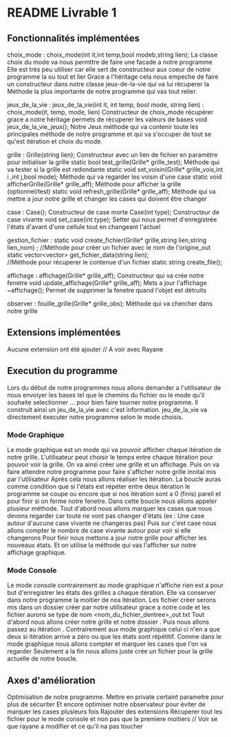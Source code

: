 # README Livrable 1
## Fonctionnalités implémentées

choix_mode :
choix_mode(int it,int temp,bool modeb,string lien);
La classe choix du mode va nous permttre de faire une facade a notre programme 
Elle est très peu utiliser car elle sert de constructeur aux coeur de notre programme la ou tout et lier 
Grace a l'héritage cela nous empeche de faire un constructeur dans notre classe jeux-de-la-vie qui va lui récuperer 
la Méthode la plus importante de notre programme qui vas tout relier.

jeux_de_la_vie : 
jeux_de_la_vie(int it, int temp, bool mode, string lien) : choix_mode(it, temp, mode, lien)
Constructeur de choix_mode récupérer grace a notre héritage permets de récuperer les valeurs de bases 
void jeux_de_la_vie_jeux();
Notre Jeux méthode qui va contenir toute les principales méthode de notre programme et qui va s'occuper de tout se qu'est itération et choix du mode. 


grille : 
Grille(string lien);
Constructeur avec un lien de fichier en paramètre pour initialiser la grille
static bool test_grille(Grille* grille_test);
Méthode qui va tester si la grille est redondante
static void set_voisin(Grille* grille_vois,int i ,int j,bool mode);
Méthode qui va regarder les voisin d'une case
static void afficherGrille(Grille* grille_aff);
Méthode pour afficher la grille (optionnel/test)
static void refresh_grille(Grille* grille_aff);
Méthode qui va mettre a jour notre grille et changer les cases qui doivent être changer

case : 
Case();
Constructeur de case morte
Case(int type);
Constructeur de case vivante
void set_case(int type);
Setter qui nous permet d'enregistrée l'états d'avant d'une cellule tout en changeant l'actuel

gestion_fichier : 
static void create_fichier(Grille* grille,string lien,string lien_nom) ;
//Méthode pour créer un fichier avec le nom de l'origine_out
static vector<vector<int>> get_fichier_data(string lien);  
//Méthode pour récuperer le contenue d'un fichier
static string create_file();

affichage : 
affichage(Grille* grille_aff);
Constructeur qui va crée notre fenetre
void update_affichage(Grille* grille_aff);
Mets a jour l'affichage
~affichage();
Permet de supprimer la fenetre quand l'objet est détruits
    
observer : 
fouille_grille(Grille* grille_obs);
Méthode qui va chercher dans notre grille  



## Extensions implémentées
Aucune extension ont été ajouter // A voir avec Rayane



## Execution du programme

Lors du début de notre programmes nous allons demander a l'utilisateur de nous envoiyer les bases tel que le chemins du fichier ou le mode qu'il souhaite selectionner ... pour bien faire tourner notre programme.
Il construit ainsi un jeu_de_la_vie avec c'est information. jeu_de_la_vie va directement éxecuter notre programme selon le mode choisis. 
### Mode Graphique
Le mode graphique est un mode qui va pouvoir afficher chaque itération de notre grille. L'utilisateur peut choisir le temps entre chaque itération pour pouvoir voir la grille.
On va ainsi créer une grille et un affichage. 
Puis on va faire attendre notre programme pour faire s'afficher notre grille innital mis par l'utilisateur
Après cela nous allons réaliser les itération. La boucle auras comme condition que si l'états est répéter entre deux itération le programme se coupe ou encore que si nos itération sont a 0 (finis) pareil et pour finir si on ferme notre fenetre.
Dans cette boucle nous allons appeler plusieur méthode. Tout d'abord nous allons marquer les cases que nous devons regarder car toute ne vont pas changer d'états (ex : Une case autour d'aucune case vivante ne changeras pas)
Puis sur c'est case nous allons compter le nombre de case vivante autour pour voir si elle changerons 
Pour finir nous mettons a jour notre grille pour afficher les nouveaux états.
Et on utilise la méthode qui vas l'afficher sur notre affichage graphique.

### Mode Console 
Le mode console contrairement au mode graphique n'affiche rien est a pour but d'enregistrer les états des grilles a chaque itération.
Elle va conserver dans notre programme la moitier de nos itération. Les fichier créer serons mis dans un dossier créer par notre utilisateur grace a notre code 
et les fichier aurons se type de nom <nom_du_fichier_dentree>_out.txt 
Tout d'abord nous allons créer notre grille et notre dossier .
Puis nous allons passez au itération . Contrairement aux mode graphique celui ci n'en a que deux si itération arrive a zéro ou que les états sont répétitif.
Comme dans le mode graphique nous allons compter et marquer les cases que l'on va regarder 
Seulement a la fin nous allons juste crée un fichier pour la grille actuelle de notre boucle.
## Axes d'amélioration

Optimisation de notre programme. Mettre en private certaint parametre pour plus de sécuriter 
Et encore optimiser notre observateur pour éviter de marquer les cases plusieurs fois 
Rajouter des extensions 
Récuperer tout les fichier pour le mode console et non pas que la premiere moitiers
// Voir se que rayane a modifier et ce qu'il na pas toucher





